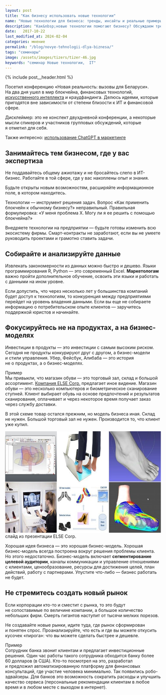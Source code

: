 ```yaml
---
layout: post
title: "Как бизнесу использовать новые технологии"
name: "Новые технологии для бизнеса: тренды, инсайты и реальные примеры"
description: "Как&nbsp;новые технологии помогают бизнесу? Обсуждаем тренды, IT-инструменты и&nbsp;идеи, представленные на&nbsp;конференции &laquo;Новая реальность&raquo;."
date:   2017-10-22
last_modified_at: 2024-02-04
categories: мнение
permalink: "/blog/novye-tehnologii-dlya-biznesa/"
tags: "семинары"
image: /assets/images/tizers/tizer-46.jpg
keywords: "семинар Новые технологии,  IT"
---
```


{% include post__header.html %}

<p>Посетил конференцию «Новая реальность: вызовы для Беларуси». На&nbsp;два дня ушел в&nbsp;мир блокчейна, финансовых технологий, <a class="link" href="/blog/iskusstvennyj-intellekt-v-marketinge/">искусственного интеллекта</a> и&nbsp;краудфандинга. Делюсь идеями, которые пригодятся вне зависимости от&nbsp;степени близости к&nbsp;ИТ и&nbsp;финансовой сфере. </p>

<div class="with-side row-gap--m">
<p><span class="italic">Дисклеймер: это не&nbsp;конспект двухдневной конференции, а&nbsp;некоторые мысли спикеров и&nbsp;участников групповых обсуждений, которые я&nbsp;отметил для себя.</span></p>
<div class="side">
<p>Также интересно: <a href="/blog/chatgpt-v-marketinge/" class="link">использование ChatGPT в&nbsp;маркетинге</a></p>
</div>
</div>

<section class="row-gap--m" >
<h2 class="section__title h1 bold ">Занимайтесь тем бизнесом, где у&nbsp;вас экспертиза</h2>
<p>Не&nbsp;поддавайтесь общему ажиотажу и&nbsp;не&nbsp;бросайтесь слепо в&nbsp;ИТ-бизнес. Работайте в&nbsp;той сфере, где у&nbsp;вас накоплены опыт и&nbsp;знания.</p>
<p>Будьте открыты новым возможностям, расширяйте информационное поле, в&nbsp;котором находитесь. </p>
<p>Технологии&nbsp;— инструмент решения задач. Вопрос «Как применить блокчейн к&nbsp;обычному бизнесу?» неправильный. Правильная формулировка: «У&nbsp;меня проблема Х.&nbsp;Могу&nbsp;ли я&nbsp;ее&nbsp;решить с&nbsp;помощью блокчейна?» </p>
<p>Внедряете технологии на&nbsp;предприятии&nbsp;— будьте готовы изменить всю экосистему фирмы. Смарт-контракты не&nbsp;заработают, если вы&nbsp;не&nbsp;умеете руководить проектами и&nbsp;грамотно ставить задачи. </p>
</section>

<section class="row-gap--m">
<h2 class="section__title h1 bold ">Собирайте и&nbsp;анализируйте данные </h2>
<p>Извлекать закономерности из&nbsp;данных можно быстро и&nbsp;дешево. Языки программирования R, Python&nbsp;— это современный Excel. <b>Маркетологам</b> важно пройти дополнительное обучение, освоить эти языки и&nbsp;работать с&nbsp;данными на&nbsp;ином уровне. </p>
<p>Если допустить, что через несколько лет у&nbsp;большинства компаний будет доступ к&nbsp;технологиям, то&nbsp;конкуренция между предприятиями перейдет на&nbsp;уровень владения данными. Если вы&nbsp;еще не&nbsp;собираете информацию о&nbsp;потребительском опыте клиентов&nbsp;— заручитесь поддержкой юристов и&nbsp;начинайте. </p>
</section>

<section class="row-gap--m">
<h2 class="section__title h1 bold ">Фокусируйтесь не&nbsp;на&nbsp;продуктах, а&nbsp;на&nbsp;бизнес-моделях </h2>
<p>Инвестиции в&nbsp;продукты&nbsp;— это инвестиции с&nbsp;самым высоким риском. Сегодня не&nbsp;продукты конкурируют друг с&nbsp;другом, а&nbsp;бизнес-модели и&nbsp;стили управления. Убер, Фейсбук, Алибаба&nbsp;— это история не&nbsp;о&nbsp;продуктах, а&nbsp;о&nbsp;бизнес-моделях. </p>


<p class="italic"><span class="bold">Пример</span><br>Мы&nbsp;привыкли, что магазин обуви&nbsp;— это торговый зал, склад и&nbsp;большой ассортимент. <a class="link" href="https://www.else-corp.com/">Компания ELSE Corp.</a> предлагает иное видение. Магазин обуви&nbsp;— это несколько компьютеров и&nbsp;биометрическое сканирование ступней. Клиент выбирает обувь на&nbsp;основе предпочтений и&nbsp;результатов сканирования, оплачивает и&nbsp;через некоторое время получает заказ через службу доставки.</p>

<p class="italic">В&nbsp;этой схеме товар остался прежним, но&nbsp;модель бизнеса иная. Склад не&nbsp;нужен. Большой торговый зал не&nbsp;нужен. Производится&nbsp;то, что клиент уже купил. </p>


<div itemprop="image" itemscope itemtype="https://schema.org/ImageObject">	
		<link itemprop="url" href="/assets/images/blog/crowdconference/else-corp.jpg">
<picture>
               <source srcset="/assets/images/blog/crowdconference/else-corp.avif" type="image/avif">
			    <source srcset="/assets/images/blog/crowdconference/else-corp.webp" type="image/webp">
			   <img class="image" loading="lazy" decoding="async" src="/assets/images/blog/crowdconference/else-corp.jpg" alt="подбор обуви с помощью биометрического сканирования ступней - технология ELSE Corp." width="720" height="328"   itemprop="contentUrl" />
    </picture>
	<div class="figcaption">
		слайд из&nbsp;презентации ELSE Corp.
	</div>
</div>





<p>Хорошая идея бизнеса&nbsp;— это хорошая бизнес-модель. Хорошая бизнес-модель всегда построена вокруг решения проблемы клиента. Но&nbsp;этого недостаточно. Бизнес-модель включает <b>сегментирование целевой аудитории</b>, каналы коммуникации и&nbsp;управление отношениями с&nbsp;клиентами, ценообразование, ресурсы для достижения целей, план действий, работу с&nbsp;партнерами. Упустите что-либо&nbsp;— бизнес работать не&nbsp;будет. </p>

</section>

<section class="row-gap--m">
<h2 class="section__title h1 bold ">Не&nbsp;стремитесь создать новый рынок </h2>
<p>Если корпорации кто-то и&nbsp;сместит с&nbsp;рынка, то&nbsp;это будут не&nbsp;сопоставимые по&nbsp;величине компании, а&nbsp;большое количество небольших фирм. Смерть гигантов наступит от&nbsp;тысячи мелких порезов. </p>
<p>Не&nbsp;создавайте новые рынки, идите туда, где рынок сформирован и&nbsp;понятен спрос. Проанализируйте, что есть и&nbsp;где вы&nbsp;можете откусить кусочек «пирога»: что вы&nbsp;можете сделать быстрее и&nbsp;дешевле. </p>
<p class="italic"><span class="bold">Пример</span><br> Сотрудник банка звонит клиентам и&nbsp;предлагает инвестиционные решения. Один час работы такого сотрудника обходится банку более 60&nbsp;долларов (в&nbsp;США). Кто-то посмотрел на&nbsp;это, разработал и&nbsp;предложил автоматизированную платформу для финансовых консультаций, где участие человека минимально. Так появились робо-эдвайзеры. Для банков это возможность сократить расходы и&nbsp;улучшить качество сервиса (персональные рекомендации клиентам в&nbsp;любое время и&nbsp;в&nbsp;любом месте с&nbsp;выходом в&nbsp;интернет).</p>
</section>